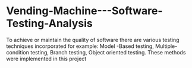# Vending-Machine---Software-Testing-Analysis
To achieve or maintain the quality of software there are various testing techniques incorporated for example: Model -Based testing, Multiple- condition testing, Branch testing, Object oriented testing. These methods were implemented in this project
